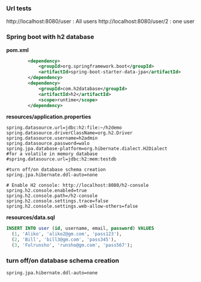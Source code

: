 ### Url tests
http://localhost:8080/user   : All users
http://localhost:8080/user/2 : one user



### Spring boot with h2 database
**pom.xml**
~~~xml
        <dependency>
			<groupId>org.springframework.boot</groupId>
			<artifactId>spring-boot-starter-data-jpa</artifactId>
		</dependency>
		<dependency>
			<groupId>com.h2database</groupId>
			<artifactId>h2</artifactId>
			<scope>runtime</scope>
		</dependency>
~~~

**resources/application.properties**
~~~
spring.datasource.url=jdbc:h2:file:~/h2demo
spring.datasource.driverClassName=org.h2.Driver
spring.datasource.username=h2admin
spring.datasource.password=walo
spring.jpa.database-platform=org.hibernate.dialect.H2Dialect
#for a volatile in memory database
#spring.datasource.url=jdbc:h2:mem:testdb

#turn off/on database schema creation
spring.jpa.hibernate.ddl-auto=none

# Enable H2 console: http://localhost:8080/h2-console
spring.h2.console.enabled=true
spring.h2.console.path=/h2-console
spring.h2.console.settings.trace=false
spring.h2.console.settings.web-allow-others=false
~~~

**resources/data.sql**
~~~sql
INSERT INTO user (id, username, email, password) VALUES
  (1, 'Aliko', 'aliko2@gm.com', 'pass123'),
  (2, 'Bill', 'bill3@gm.com', 'pass345'),
  (3, 'Folrunsho', 'runsho@gm.com', 'pass567');
~~~

### turn off/on database schema creation
~~~
spring.jpa.hibernate.ddl-auto=none
~~~


